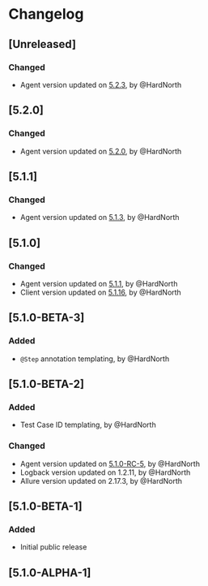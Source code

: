 # Changelog

## [Unreleased]
### Changed
- Agent version updated on [5.2.3](https://github.com/reportportal/agent-java-spock/releases/tag/5.2.3), by @HardNorth

## [5.2.0]
### Changed
- Agent version updated on [5.2.0](https://github.com/reportportal/agent-java-spock/releases/tag/5.2.0), by @HardNorth

## [5.1.1]
### Changed
- Agent version updated on [5.1.3](https://github.com/reportportal/agent-java-spock/releases/tag/5.1.3), by @HardNorth

## [5.1.0]
### Changed
- Agent version updated on [5.1.1](https://github.com/reportportal/agent-java-spock/releases/tag/5.1.1), by @HardNorth
- Client version updated on [5.1.16](https://github.com/reportportal/client-java/releases/tag/5.1.15), by @HardNorth

## [5.1.0-BETA-3]
### Added
- `@Step` annotation templating, by @HardNorth

## [5.1.0-BETA-2]
### Added
- Test Case ID templating, by @HardNorth
### Changed
- Agent version updated on [5.1.0-RC-5](https://github.com/reportportal/agent-java-spock/releases/tag/5.1.0-RC-5), by @HardNorth
- Logback version updated on 1.2.11, by @HardNorth
- Allure version updated on 2.17.3, by @HardNorth

## [5.1.0-BETA-1]
### Added
- Initial public release

## [5.1.0-ALPHA-1]
